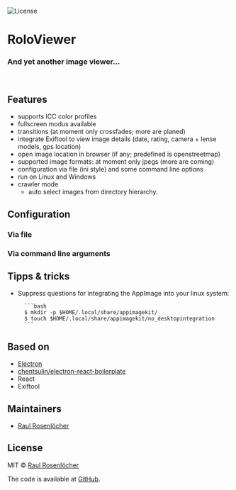 ![License][license-image]

# RoloViewer

### And yet another image viewer...

<br/>


## Features

- supports ICC color profiles
- fullscreen modus available
- transitions (at moment only crossfades; more are planed)
- integrate Exiftool to view image details (date, rating, camera + lense models, gps location)
- open image location in browser (if any; predefined is openstreetmap)
- supported image formats: at moment only jpegs (more are coming)
- configuration via file (ini style) and some command line options
- run on Linux and Windows
- crawler mode
    - auto select images from directory hierarchy.

## Configuration

### Via file


### Via command line arguments



## Tipps & tricks

- Suppress questions for integrating the AppImage into your linux system:

        ```bash
        $ mkdir -p $HOME/.local/share/appimagekit/
        $ touch $HOME/.local/share/appimagekit/no_desktopintegration
        ```


## Based on

- [Electron](http://electron.atom.io/)
- [chentsulin/electron-react-boilerplate](https://github.com/chentsulin/electron-react-boilerplate)
- React
- Exiftool


## Maintainers

- [Raul Rosenlöcher](https://github.com/rosenloecher-it)


## License

MIT © [Raul Rosenlöcher](https://github.com/rosenloecher-it)

The code is available at [GitHub][home].


[home]: https://github.com/rosenloecher-it/roloviewer
[license-image]: https://img.shields.io/badge/license-MIT-blue.svg
